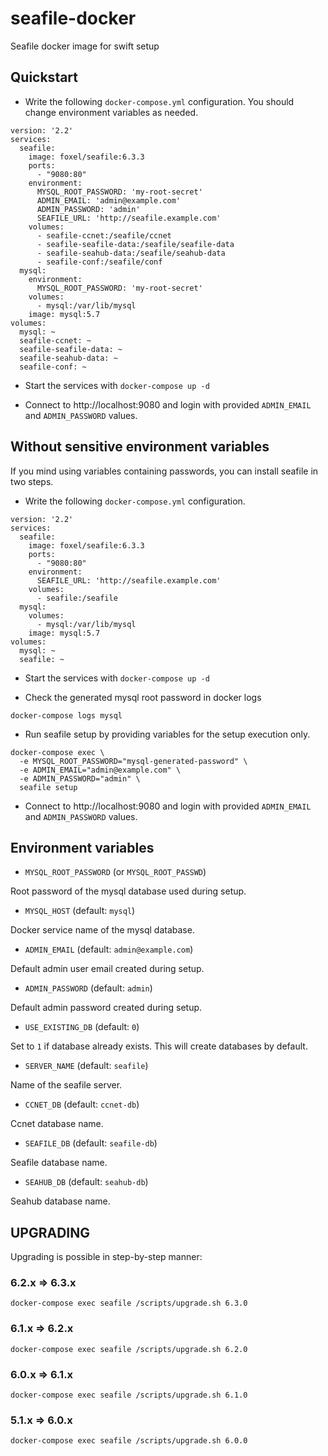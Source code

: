# seafile-docker
Seafile docker image for swift setup

## Quickstart

* Write the following `docker-compose.yml` configuration. You should change environment variables as needed.

```
version: '2.2'
services:
  seafile:
    image: foxel/seafile:6.3.3
    ports:
      - "9080:80"
    environment:
      MYSQL_ROOT_PASSWORD: 'my-root-secret'
      ADMIN_EMAIL: 'admin@example.com'
      ADMIN_PASSWORD: 'admin'
      SEAFILE_URL: 'http://seafile.example.com'
    volumes:
      - seafile-ccnet:/seafile/ccnet
      - seafile-seafile-data:/seafile/seafile-data
      - seafile-seahub-data:/seafile/seahub-data
      - seafile-conf:/seafile/conf
  mysql:
    environment:
      MYSQL_ROOT_PASSWORD: 'my-root-secret'
    volumes:
      - mysql:/var/lib/mysql
    image: mysql:5.7
volumes:
  mysql: ~
  seafile-ccnet: ~
  seafile-seafile-data: ~
  seafile-seahub-data: ~
  seafile-conf: ~
```

* Start the services with `docker-compose up -d`

* Connect to http://localhost:9080 and login with provided `ADMIN_EMAIL` and `ADMIN_PASSWORD` values.

## Without sensitive environment variables

If you mind using variables containing passwords, you can install seafile in two steps.

* Write the following `docker-compose.yml` configuration.

```
version: '2.2'
services:
  seafile:
    image: foxel/seafile:6.3.3
    ports:
      - "9080:80"
    environment:
      SEAFILE_URL: 'http://seafile.example.com'
    volumes:
      - seafile:/seafile
  mysql:
    volumes:
      - mysql:/var/lib/mysql
    image: mysql:5.7
volumes:
  mysql: ~
  seafile: ~
```

* Start the services with `docker-compose up -d`

* Check the generated mysql root password in docker logs

```
docker-compose logs mysql
```

* Run seafile setup by providing variables for the setup execution only.

```
docker-compose exec \
  -e MYSQL_ROOT_PASSWORD="mysql-generated-password" \
  -e ADMIN_EMAIL="admin@example.com" \
  -e ADMIN_PASSWORD="admin" \
  seafile setup
```

* Connect to http://localhost:9080 and login with provided `ADMIN_EMAIL` and `ADMIN_PASSWORD` values.

## Environment variables

- `MYSQL_ROOT_PASSWORD` (or `MYSQL_ROOT_PASSWD`)

Root password of the mysql database used during setup.

- `MYSQL_HOST` (default: `mysql`)

Docker service name of the mysql database.

- `ADMIN_EMAIL` (default: `admin@example.com`)

Default admin user email created during setup.

- `ADMIN_PASSWORD` (default: `admin`)

Default admin password created during setup.

- `USE_EXISTING_DB` (default: `0`)

Set to `1` if database already exists. This will create databases by default.

- `SERVER_NAME` (default: `seafile`)

Name of the seafile server.

- `CCNET_DB` (default: `ccnet-db`)

Ccnet database name.

- `SEAFILE_DB` (default: `seafile-db`)

Seafile database name.

- `SEAHUB_DB` (default: `seahub-db`)

Seahub database name.

## UPGRADING

Upgrading is possible in step-by-step manner:

### 6.2.x => 6.3.x
```
docker-compose exec seafile /scripts/upgrade.sh 6.3.0
```

### 6.1.x => 6.2.x
```
docker-compose exec seafile /scripts/upgrade.sh 6.2.0
```

### 6.0.x => 6.1.x
```
docker-compose exec seafile /scripts/upgrade.sh 6.1.0
```

### 5.1.x => 6.0.x
```
docker-compose exec seafile /scripts/upgrade.sh 6.0.0
```
